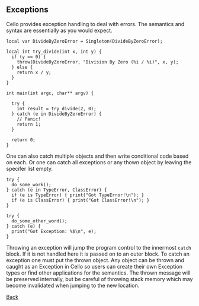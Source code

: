 Exceptions
----------

Cello provides exception handling to deal with errors. The semantics and syntax are essentially as you would expect.

    local var DivideByZeroError = Singleton(DivideByZeroError);

    local int try_divide(int x, int y) {
      if (y == 0) {
        throw(DivideByZeroError, "Division By Zero (%i / %i)", x, y);
      } else {
        return x / y;
      }
    }

    int main(int argc, char** argv) {

      try {
        int result = try_divide(2, 0);
      } catch (e in DivideByZeroError) {
        // Panic!
        return 1;
      }
      
      return 0;
    }

One can also catch multiple objects and then write conditional code based on each. Or one can catch all exceptions or any thown object by leaving the specifer list empty.

    try {
      do_some_work();
    } catch (e in TypeError, ClassError) {
      if (e is TypeError) { print("Got TypeError!\n"); }
      if (e is ClassError) { print("Got ClassError!\n"); }
    }

    try {
      do_some_other_word();
    } catch (e) {
      print("Got Exception: %$\n", e);
    }

Throwing an exception will jump the program control to the innermost `catch` block. If it is not handled here it is passed on to an outer block. To catch an exception one must put the thrown object. Any object can be thrown and caught as an Exception in Cello so users can create their own Exception types or find other applications for the semantics. The thrown message will be preserved internally, but be careful of throwing stack memory which may become invalidated when jumping to the new location.

[Back](/documentation)
